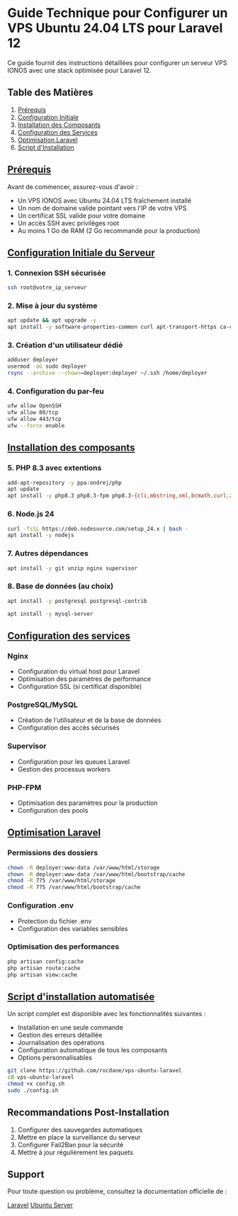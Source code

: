 # Guide Technique pour Configurer un VPS Ubuntu 24.04 LTS pour Laravel 12

Ce guide fournit des instructions détaillées pour configurer un serveur VPS IONOS avec une stack optimisée pour Laravel 12.

## Table des Matières

1. [Prérequis](#prérequis)
2. [Configuration Initiale](#configuration-initiale-du-serveur)
3. [Installation des Composants](#installation-des-composants)
4. [Configuration des Services](#configuration-des-services)
5. [Optimisation Laravel](#optimisation-laravel)
6. [Script d'Installation](#script-dinstallation-automatisé)

## [Prérequis](prérequis)

Avant de commencer, assurez-vous d'avoir :

- Un VPS IONOS avec Ubuntu 24.04 LTS fraîchement installé
- Un nom de domaine valide pointant vers l'IP de votre VPS
- Un certificat SSL valide pour votre domaine
- Un accès SSH avec privilèges root
- Au moins 1 Go de RAM (2 Go recommandé pour la production)

## [Configuration Initiale du Serveur](configuration-initiale-du-serveur)

### 1. Connexion SSH sécurisée

```bash
ssh root@votre_ip_serveur
```

### 2. Mise à jour du système

```bash
apt update && apt upgrade -y
apt install -y software-properties-common curl apt-transport-https ca-certificates gnupg
```

### 3. Création d'un utilisateur dédié

```bash
adduser deployer
usermod -aG sudo deployer
rsync --archive --chown=deployer:deployer ~/.ssh /home/deployer
```

### 4. Configuration du par-feu

```bash
ufw allow OpenSSH
ufw allow 80/tcp
ufw allow 443/tcp
ufw --force enable
```

## [Installation des composants](installation-des-composants)

### 5. PHP 8.3 avec extentions

```bash
add-apt-repository -y ppa:ondrej/php
apt update
apt install -y php8.3 php8.3-fpm php8.3-{cli,mbstring,xml,bcmath,curl,zip,gd,pgsql,mysql,sqlite3,redis,opcache}
```

### 6. Node.js 24

```bash
curl -fsSL https://deb.nodesource.com/setup_24.x | bash -
apt install -y nodejs
```

### 7. Autres dépendances

```bash
apt install -y git unzip nginx supervisor
```

### 8. Base de données (au choix)

```bash
apt install -y postgresql postgresql-contrib

apt install -y mysql-server
```

## [Configuration des services](configuration-des-services)

### Nginx

- Configuration du virtual host pour Laravel
- Optimisation des paramètres de performance
- Configuration SSL (si certificat disponible)

### PostgreSQL/MySQL

- Création de l'utilisateur et de la base de données
- Configuration des accès sécurisés

### Supervisor

- Configuration pour les queues Laravel
- Gestion des processus workers

### PHP-FPM

- Optimisation des paramètres pour la production
- Configuration des pools

## [Optimisation Laravel](optimisation-laravel)

### Permissions des dossiers

```bash
chown -R deployer:www-data /var/www/html/storage
chown -R deployer:www-data /var/www/html/bootstrap/cache
chmod -R 775 /var/www/html/storage
chmod -R 775 /var/www/html/bootstrap/cache
```

### Configuration .env

- Protection du fichier .env
- Configuration des variables sensibles

### Optimisation des performances

```bash
php artisan config:cache
php artisan route:cache
php artisan view:cache
```

## [Script d'installation automatisée](script-dinstallation-automatisé)

Un script complet est disponible avec les fonctionnalités suivantes :

- Installation en une seule commande
- Gestion des erreurs détaillée
- Journalisation des opérations
- Configuration automatique de tous les composants
- Options personnalisables

```bash
git clone https://github.com/rocdane/vps-ubuntu-laravel
cd vps-ubuntu-laravel
chmod +x config.sh
sudo ./config.sh
```

## Recommandations Post-Installation

1. Configurer des sauvegardes automatiques
2. Mettre en place la surveillance du serveur
3. Configurer Fail2Ban pour la sécurité
4. Mettre à jour régulièrement les paquets

## Support

Pour toute question ou problème, consultez la documentation officielle de :

[Laravel](https://laravel.com/docs)
[Ubuntu Server](https://laravel.com/docs)
